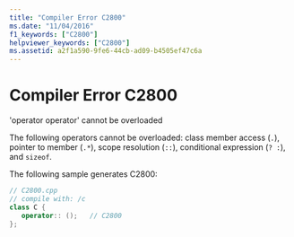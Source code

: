 ```yaml
---
title: "Compiler Error C2800"
ms.date: "11/04/2016"
f1_keywords: ["C2800"]
helpviewer_keywords: ["C2800"]
ms.assetid: a2f1a590-9fe6-44cb-ad09-b4505ef47c6a
---
```

# Compiler Error C2800

'operator operator' cannot be overloaded

The following operators cannot be overloaded: class member access (`.`), pointer to member (`.*`), scope resolution (`::`), conditional expression (`? :`), and `sizeof`.

The following sample generates C2800:

```cpp
// C2800.cpp
// compile with: /c
class C {
   operator:: ();   // C2800
};
```
